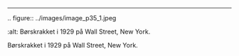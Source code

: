 

---

<!-- Figures extracted from nearby pages -->






.. figure:: ../images/image_p35_1.jpeg

   :alt: Børskrakket i 1929 på Wall Street, New York.

   Børskrakket i 1929 på Wall Street, New York.
